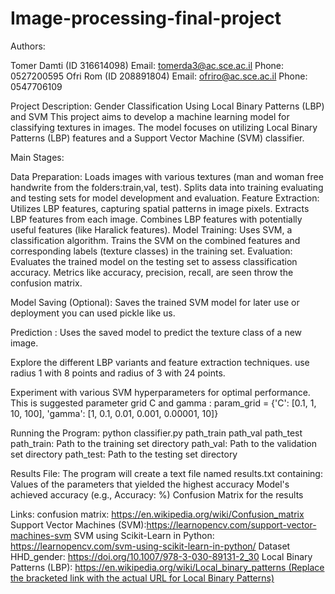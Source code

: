 # Image-processing-final-project
Authors:

Tomer Damti (ID 316614098)
Email: tomerda3@ac.sce.ac.il
Phone: 0527200595
Ofri Rom (ID 208891804)
Email: ofriro@ac.sce.ac.il
Phone: 0547706109

Project Description: Gender Classification Using Local Binary Patterns (LBP) and SVM This project aims to develop a machine learning model for classifying textures in images. The model focuses on utilizing Local Binary Patterns (LBP) features and a Support Vector Machine (SVM) classifier.

Main Stages:

Data Preparation:
Loads images with various textures (man and woman free handwrite from the folders:train,val, test).
Splits data into training evaluating and testing sets for model development and evaluation.
Feature Extraction: Utilizes LBP features, capturing spatial patterns in image pixels.
Extracts LBP features from each image.
Combines LBP features with potentially useful features (like Haralick features).
Model Training:
Uses SVM, a classification algorithm.
Trains the SVM on the combined features and corresponding labels (texture classes) in the training set.
Evaluation:
Evaluates the trained model on the testing set to assess classification accuracy.
Metrics like accuracy, precision, recall, are seen throw the confusion matrix.

Model Saving (Optional):
Saves the trained SVM model for later use or deployment you can used pickle like us.

Prediction :
Uses the saved model to predict the texture class of a new image.

Explore the different LBP variants and feature extraction techniques.
use radius 1 with 8 points and radius of 3 with 24 points.

Experiment with various SVM hyperparameters for optimal performance.
This is suggested parameter grid C and gamma : 
param_grid = {'C': [0.1, 1, 10, 100],
 'gamma': [1, 0.1, 0.01, 0.001, 0.00001, 10]}

Running the Program:
python classifier.py path_train path_val path_test
path_train: Path to the training set directory
path_val: Path to the validation set directory
path_test: Path to the testing set directory

Results File:
The program will create a text file named results.txt containing:
Values of the parameters that yielded the highest accuracy
Model's achieved accuracy (e.g., Accuracy: %)
Confusion Matrix for the results

Links:
confusion matrix: https://en.wikipedia.org/wiki/Confusion_matrix
Support Vector Machines (SVM):https://learnopencv.com/support-vector-machines-svm
SVM using Scikit-Learn in Python: https://learnopencv.com/svm-using-scikit-learn-in-python/
Dataset HHD_gender: https://doi.org/10.1007/978-3-030-89131-2_30
Local Binary Patterns (LBP): [https://en.wikipedia.org/wiki/Local_binary_patterns (Replace the bracketed link with the actual URL for Local Binary Patterns)](https://doi.org/10.1007/978-3-030-89131-2_30)
